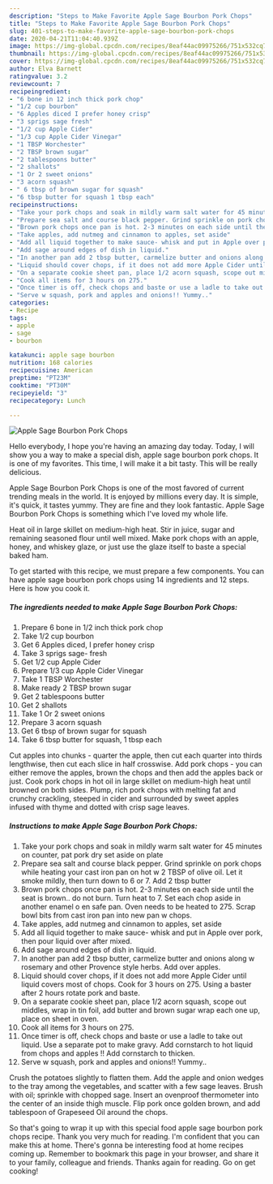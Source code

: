 ```yaml
---
description: "Steps to Make Favorite Apple Sage Bourbon Pork Chops"
title: "Steps to Make Favorite Apple Sage Bourbon Pork Chops"
slug: 401-steps-to-make-favorite-apple-sage-bourbon-pork-chops
date: 2020-04-21T11:04:40.939Z
image: https://img-global.cpcdn.com/recipes/8eaf44ac09975266/751x532cq70/apple-sage-bourbon-pork-chops-recipe-main-photo.jpg
thumbnail: https://img-global.cpcdn.com/recipes/8eaf44ac09975266/751x532cq70/apple-sage-bourbon-pork-chops-recipe-main-photo.jpg
cover: https://img-global.cpcdn.com/recipes/8eaf44ac09975266/751x532cq70/apple-sage-bourbon-pork-chops-recipe-main-photo.jpg
author: Elva Barnett
ratingvalue: 3.2
reviewcount: 7
recipeingredient:
- "6 bone in 12 inch thick pork chop"
- "1/2 cup bourbon"
- "6 Apples diced I prefer honey crisp"
- "3 sprigs sage fresh"
- "1/2 cup Apple Cider"
- "1/3 cup Apple Cider Vinegar"
- "1 TBSP Worchester"
- "2 TBSP brown sugar"
- "2 tablespoons butter"
- "2 shallots"
- "1 Or 2 sweet onions"
- "3 acorn squash"
- " 6 tbsp of brown sugar for squash"
- "6 tbsp butter for squash 1 tbsp each"
recipeinstructions:
- "Take your pork chops and soak in mildly warm salt water for 45 minutes on counter, pat pork dry set aside on plate"
- "Prepare sea salt and course black pepper. Grind sprinkle on pork chops while heating your cast iron pan on hot w 2 TBSP of olive oil. Let it smoke mildly, then turn down to 6 or 7. Add 2 tbsp butter"
- "Brown pork chops once pan is hot. 2-3 minutes on each side until the seat is brown.. do not burn. Turn heat to 7. Set each chop aside in another enamel o en safe pan. Oven needs to be heated to 275. Scrap bowl bits from cast iron pan into new pan w chops."
- "Take apples, add nutmeg and cinnamon to apples, set aside"
- "Add all liquid together to make sauce- whisk and put in Apple over pork, then pour liquid over after mixed."
- "Add sage around edges of dish in liquid."
- "In another pan add 2 tbsp butter, carmelize butter and onions along w rosemary and other Provence style herbs. Add over apples."
- "Liquid should cover chops, if it does not add more Apple Cider until liquid covers most of chops. Cook for 3 hours on 275. Using a baster after 2 hours rotate pork and baste."
- "On a separate cookie sheet pan, place 1/2 acorn squash, scope out middles, wrap in tin foil, add butter and brown sugar wrap each one up, place on sheet in oven."
- "Cook all items for 3 hours on 275."
- "Once timer is off, check chops and baste or use a ladle to take out liquid. Use a separate pot to make gravy. Add cornstarch to hot liquid from chops and apples !! Add cornstarch to thicken."
- "Serve w squash, pork and apples and onions!! Yummy.."
categories:
- Recipe
tags:
- apple
- sage
- bourbon

katakunci: apple sage bourbon 
nutrition: 168 calories
recipecuisine: American
preptime: "PT23M"
cooktime: "PT30M"
recipeyield: "3"
recipecategory: Lunch

---
```



![Apple Sage Bourbon Pork Chops](https://img-global.cpcdn.com/recipes/8eaf44ac09975266/751x532cq70/apple-sage-bourbon-pork-chops-recipe-main-photo.jpg)

Hello everybody, I hope you're having an amazing day today. Today, I will show you a way to make a special dish, apple sage bourbon pork chops. It is one of my favorites. This time, I will make it a bit tasty. This will be really delicious.

Apple Sage Bourbon Pork Chops is one of the most favored of current trending meals in the world. It is enjoyed by millions every day. It is simple, it's quick, it tastes yummy. They are fine and they look fantastic. Apple Sage Bourbon Pork Chops is something which I've loved my whole life.

Heat oil in large skillet on medium-high heat. Stir in juice, sugar and remaining seasoned flour until well mixed. Make pork chops with an apple, honey, and whiskey glaze, or just use the glaze itself to baste a special baked ham.


To get started with this recipe, we must prepare a few components. You can have apple sage bourbon pork chops using 14 ingredients and 12 steps. Here is how you cook it.

##### The ingredients needed to make Apple Sage Bourbon Pork Chops:

1. Prepare 6 bone in 1/2 inch thick pork chop
1. Take 1/2 cup bourbon
1. Get 6 Apples diced, I prefer honey crisp
1. Take 3 sprigs sage- fresh
1. Get 1/2 cup Apple Cider
1. Prepare 1/3 cup Apple Cider Vinegar
1. Take 1 TBSP Worchester
1. Make ready 2 TBSP brown sugar
1. Get 2 tablespoons butter
1. Get 2 shallots
1. Take 1 Or 2 sweet onions
1. Prepare 3 acorn squash
1. Get  6 tbsp of brown sugar for squash
1. Take 6 tbsp butter for squash, 1 tbsp each


Cut apples into chunks - quarter the apple, then cut each quarter into thirds lengthwise, then cut each slice in half crosswise. Add pork chops - you can either remove the apples, brown the chops and then add the apples back or just. Cook pork chops in hot oil in large skillet on medium-high heat until browned on both sides. Plump, rich pork chops with melting fat and crunchy crackling, steeped in cider and surrounded by sweet apples infused with thyme and dotted with crisp sage leaves. 

##### Instructions to make Apple Sage Bourbon Pork Chops:

1. Take your pork chops and soak in mildly warm salt water for 45 minutes on counter, pat pork dry set aside on plate
1. Prepare sea salt and course black pepper. Grind sprinkle on pork chops while heating your cast iron pan on hot w 2 TBSP of olive oil. Let it smoke mildly, then turn down to 6 or 7. Add 2 tbsp butter
1. Brown pork chops once pan is hot. 2-3 minutes on each side until the seat is brown.. do not burn. Turn heat to 7. Set each chop aside in another enamel o en safe pan. Oven needs to be heated to 275. Scrap bowl bits from cast iron pan into new pan w chops.
1. Take apples, add nutmeg and cinnamon to apples, set aside
1. Add all liquid together to make sauce- whisk and put in Apple over pork, then pour liquid over after mixed.
1. Add sage around edges of dish in liquid.
1. In another pan add 2 tbsp butter, carmelize butter and onions along w rosemary and other Provence style herbs. Add over apples.
1. Liquid should cover chops, if it does not add more Apple Cider until liquid covers most of chops. Cook for 3 hours on 275. Using a baster after 2 hours rotate pork and baste.
1. On a separate cookie sheet pan, place 1/2 acorn squash, scope out middles, wrap in tin foil, add butter and brown sugar wrap each one up, place on sheet in oven.
1. Cook all items for 3 hours on 275.
1. Once timer is off, check chops and baste or use a ladle to take out liquid. Use a separate pot to make gravy. Add cornstarch to hot liquid from chops and apples !! Add cornstarch to thicken.
1. Serve w squash, pork and apples and onions!! Yummy..


Crush the potatoes slightly to flatten them. Add the apple and onion wedges to the tray among the vegetables, and scatter with a few sage leaves. Brush with oil; sprinkle with chopped sage. Insert an ovenproof thermometer into the center of an inside thigh muscle. Flip pork once golden brown, and add tablespoon of Grapeseed Oil around the chops. 

So that's going to wrap it up with this special food apple sage bourbon pork chops recipe. Thank you very much for reading. I'm confident that you can make this at home. There's gonna be interesting food at home recipes coming up. Remember to bookmark this page in your browser, and share it to your family, colleague and friends. Thanks again for reading. Go on get cooking!
